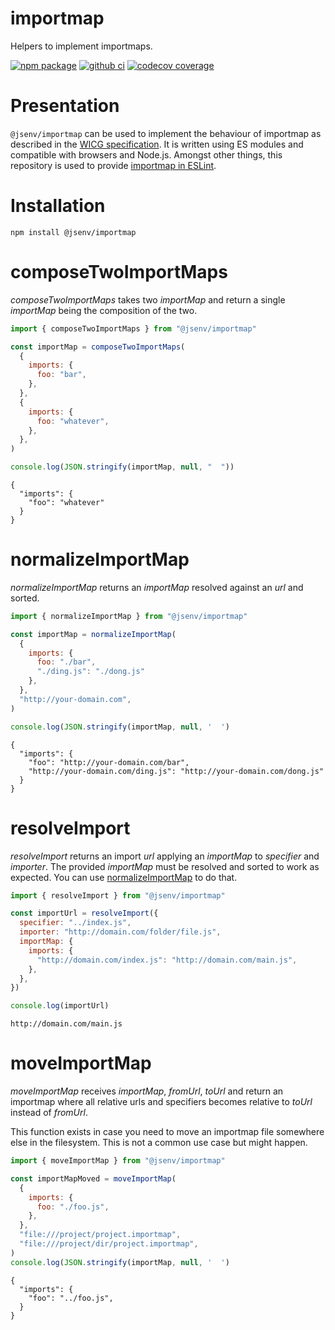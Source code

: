 # importmap

Helpers to implement importmaps.

[![npm package](https://img.shields.io/npm/v/@jsenv/importmap.svg?logo=npm&label=package)](https://www.npmjs.com/package/@jsenv/importmap)
[![github ci](https://github.com/jsenv/importmap/workflows/ci/badge.svg)](https://github.com/jsenv/importmap/actions?workflow=ci)
[![codecov coverage](https://codecov.io/gh/jsenv/importmap/branch/master/graph/badge.svg)](https://codecov.io/gh/jsenv/importmap)

# Presentation

`@jsenv/importmap` can be used to implement the behaviour of importmap as described in the [WICG specification](https://github.com/WICG/import-maps). It is written using ES modules and compatible with browsers and Node.js. Amongst other things, this repository is used to provide [importmap in ESLint](https://github.com/jsenv/importmap-eslint-resolver#presentation).

# Installation

```console
npm install @jsenv/importmap
```

# composeTwoImportMaps

_composeTwoImportMaps_ takes two _importMap_ and return a single _importMap_ being the composition of the two.

```js
import { composeTwoImportMaps } from "@jsenv/importmap"

const importMap = composeTwoImportMaps(
  {
    imports: {
      foo: "bar",
    },
  },
  {
    imports: {
      foo: "whatever",
    },
  },
)

console.log(JSON.stringify(importMap, null, "  "))
```

```console
{
  "imports": {
    "foo": "whatever"
  }
}
```

# normalizeImportMap

_normalizeImportMap_ returns an _importMap_ resolved against an _url_ and sorted.

```js
import { normalizeImportMap } from "@jsenv/importmap"

const importMap = normalizeImportMap(
  {
    imports: {
      foo: "./bar",
      "./ding.js": "./dong.js"
    },
  },
  "http://your-domain.com",
)

console.log(JSON.stringify(importMap, null, '  ')
```

```console
{
  "imports": {
    "foo": "http://your-domain.com/bar",
    "http://your-domain.com/ding.js": "http://your-domain.com/dong.js"
  }
}
```

# resolveImport

_resolveImport_ returns an import _url_ applying an _importMap_ to _specifier_ and _importer_. The provided _importMap_ must be resolved and sorted to work as expected. You can use [normalizeImportMap](#normalizeimportmap) to do that.

```js
import { resolveImport } from "@jsenv/importmap"

const importUrl = resolveImport({
  specifier: "../index.js",
  importer: "http://domain.com/folder/file.js",
  importMap: {
    imports: {
      "http://domain.com/index.js": "http://domain.com/main.js",
    },
  },
})

console.log(importUrl)
```

```console
http://domain.com/main.js
```

# moveImportMap

_moveImportMap_ receives _importMap_, _fromUrl_, _toUrl_ and return an importmap where all relative urls and specifiers becomes relative to _toUrl_ instead of _fromUrl_.

This function exists in case you need to move an importmap file somewhere else in the filesystem. This is not a common use case but might happen.

```js
import { moveImportMap } from "@jsenv/importmap"

const importMapMoved = moveImportMap(
  {
    imports: {
      foo: "./foo.js",
    },
  },
  "file:///project/project.importmap",
  "file:///project/dir/project.importmap",
)
console.log(JSON.stringify(importMap, null, '  ')
```

```console
{
  "imports": {
    "foo": "../foo.js",
  }
}
```
